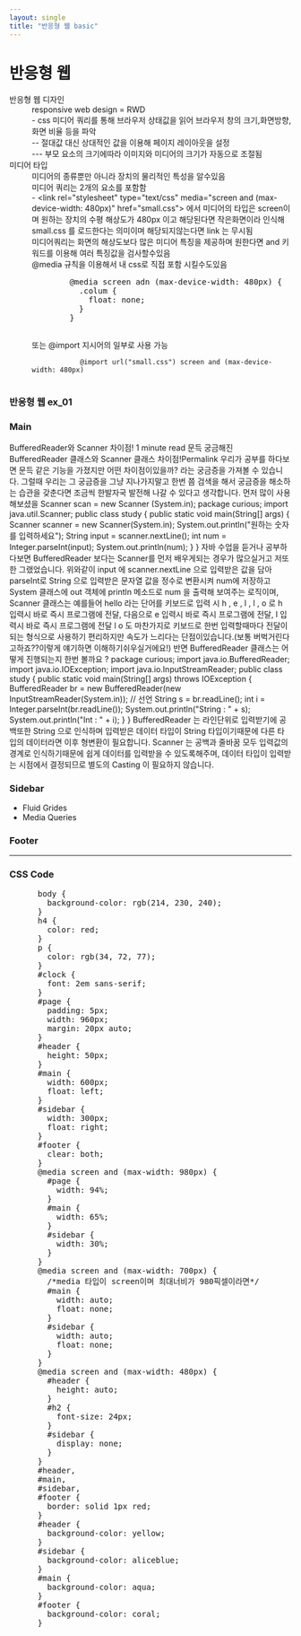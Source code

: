 ```yaml
---
layout: single
title: "반응형 웹 basic"
---
```


# 반응형 웹

<!DOCTYPE html>
<html lang="en">
  <head>
    <meta charset="UTF-8" />
    <meta http-equiv="X-UA-Compatible" content="IE=edge" />
    <meta name="viewport" content="width=device-width, initial-scale=1.0" />
    <link rel="stylesheet" href="../css/mystyle.css" />
    <title>반응형 웹</title>
  </head>

  <body>
    <div>
      <dl>
        <dt>반응형 웹 디자인</dt>
        <dd>responsive web design = RWD</dd>
        <dd>
          - css 미디어 쿼리를 통해 브라우저 상태값을 읽어 브라우저 창의
          크기,화면방향,화면 비율 등을 파악
        </dd>
        <dd>-- 절대값 대신 상대적인 값을 이용해 페이지 레이아웃을 설정</dd>
        <dd>
          --- 부모 요소의 크기에따라 이미지와 미디어의 크기가 자동으로 조절됨
        </dd>
        <dt>미디어 타입</dt>
        <dd>미디어의 종류뿐만 아니라 장치의 물리적인 특성을 알수있음</dd>
        <dd>미디어 쿼리는 2개의 요소를 포함함</dd>
        <dd>
          - &lt;link rel="stylesheet" type="text/css" media="screen and
          (max-device-width: 480px)" href="small.css"&gt; 에서 미디어의 타입은
          screen이며 원하는 장치의 수평 해상도가 480px 이고 해당된다면
          작은화면이라 인식해 small.css 를 로드한다는 의미이며 해당되지않는다면
          link 는 무시됨
        </dd>
        <dd>
          미디어쿼리는 화면의 해상도보다 많은 미디어 특징을 제공하며 원한다면
          and 키워드를 이용해 여러 특징값을 검사할수있음
        </dd>
        <dd>@media 규칙을 이용해서 내 css로 직접 포함 시킬수도있음</dd>
        <dd>
          <pre>
        @media screen adn (max-device-width: 480px) {
          .colum {
            float: none;
          }
        }
      </pre
          >
        </dd>
        <dd>또는 @import 지시어의 일부로 사용 가능</dd>
        <dd>
          <code>
            @import url("small.css") screen and (max-device-width: 480px)
          </code>
        </dd>
      </dl>
      <div id="page">
        <div id="header">
          <h3>반응형 웹 ex_01</h3>
        </div>
        <div id="main">
          <h3>Main</h3>
          BufferedReader와 Scanner 차이점! 1 minute read 문득 궁금해진
          BufferedReader 클래스와 Scanner 클래스 차이점!Permalink 우리가 공부를
          하다보면 문득 같은 기능을 가졌지만 어떤 차이점이있을까? 라는 궁금증을
          가져볼 수 있습니다. 그럴때 우리는 그 궁금증을 그냥 지나가지말고 한번
          쯤 검색을 해서 궁금증을 해소하는 습관을 갖춘다면 조금씩 한발자국
          발전해 나갈 수 있다고 생각합니다. 먼저 많이 사용해보셨을 Scanner scan
          = new Scanner (System.in); package curious; import java.util.Scanner;
          public class study { public static void main(String[] args) { Scanner
          scanner = new Scanner(System.in); System.out.println("원하는 숫자를
          입력하세요"); String input = scanner.nextLine(); int num =
          Integer.parseInt(input); System.out.println(num); } } 자바 수업을
          듣거나 공부하다보면 BufferedReader 보다는 Scanner를 먼저 배우게되는
          경우가 많으실거고 저또한 그랬었습니다. 위와같이 input 에
          scanner.nextLine 으로 입력받은 값을 담아 parseInt로 String 으로
          입력받은 문자열 값을 정수로 변환시켜 num에 저장하고 System 클래스에
          out 객체에 println 메소드로 num 을 출력해 보여주는 로직이며, Scanner
          클래스는 예를들어 hello 라는 단어를 키보드로 입력 시 h , e , l , l , o
          로 h 입력시 바로 즉시 프로그램에 전달, 다음으로 e 입력시 바로 즉시
          프로그램에 전달, l 입 력시 바로 즉시 프로그램에 전달 l o 도 마찬가지로
          키보드로 한번 입력할때마다 전달이되는 형식으로 사용하기 편리하지만
          속도가 느리다는 단점이있습니다.(보통 버벅거린다고하죠??이렇게 얘기하면
          이해하기쉬우실거에요!) 반면 BufferedReader 클래스는 어떻게 진행되는지
          한번 볼까요 ? package curious; import java.io.BufferedReader; import
          java.io.IOException; import java.io.InputStreamReader; public class
          study { public static void main(String[] args) throws IOException {
          BufferedReader br = new BufferedReader(new
          InputStreamReader(System.in)); // 선언 String s = br.readLine(); int i
          = Integer.parseInt(br.readLine()); System.out.println("String : " +
          s); System.out.println("Int : " + i); } } BufferedReader 는 라인단위로
          입력받기에 공백또한 String 으로 인식하며 입력받은 데이터 타입이 String
          타입이기때문에 다른 타입의 데이터라면 이후 형변환이 필요합니다.
          Scanner 는 공백과 줄바꿈 모두 입력값의 경계로 인식하기때문에 쉽게
          데이터를 입력받을 수 있도록해주며, 데이터 타입이 입력받는 시점에서
          결정되므로 별도의 Casting 이 필요하지 않습니다.
        </div>
        <div id="sidebar">
          <h3>Sidebar</h3>
          <ul>
            <li>Fluid Grides</li>
            <li>Media Queries</li>
          </ul>
        </div>
        <div id="footer">
          <h3>Footer</h3>
        </div>
      </div>
      <hr />
      <h3>CSS Code</h3>
      <pre>
      body {
        background-color: rgb(214, 230, 240);
      }
      h4 {
        color: red;
      }
      p {
        color: rgb(34, 72, 77);
      }
      #clock {
        font: 2em sans-serif;
      }
      #page {
        padding: 5px;
        width: 960px;
        margin: 20px auto;
      }
      #header {
        height: 50px;
      }
      #main {
        width: 600px;
        float: left;
      }
      #sidebar {
        width: 300px;
        float: right;
      }
      #footer {
        clear: both;
      }
      @media screen and (max-width: 980px) {
        #page {
          width: 94%;
        }
        #main {
          width: 65%;
        }
        #sidebar {
          width: 30%;
        }
      }
      @media screen and (max-width: 700px) {
        /*media 타입이 screen이며 최대너비가 980픽셀이라면*/
        #main {
          width: auto;
          float: none;
        }
        #sidebar {
          width: auto;
          float: none;
        }
      }
      @media screen and (max-width: 480px) {
        #header {
          height: auto;
        }
        #h2 {
          font-size: 24px;
        }
        #sidebar {
          display: none;
        }
      }
      #header,
      #main,
      #sidebar,
      #footer {
        border: solid 1px red;
      }
      #header {
        background-color: yellow;
      }
      #sidebar {
        background-color: aliceblue;
      }
      #main {
        background-color: aqua;
      }
      #footer {
        background-color: coral;
      }
    </pre
      >
    </div>
  </body>
</html>